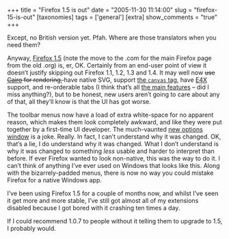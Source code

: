 +++
title = "Firefox 1.5 is out"
date = "2005-11-30 11:14:00"
slug = "firefox-15-is-out"
[taxonomies]
tags = ['general']
[extra]
show_comments = "true"
+++

Except, no British version yet. Pfah. Where are those translators when you need them?

Anyway, [Firefox 1.5](http://www.mozilla.com/firefox/) (note the move to the .com for the main Firefox page from the old .org) is, er, OK. Certainly from an end-user point of view it doesn’t justify skipping out Firefox 1.1, 1.2, 1.3 and 1.4. It may well now <del datetime="2005-11-30T16:31:31Z">use [Cairo](http://en.wikipedia.org/wiki/Cairo_%28graphics%29) for rendering, </del>have native SVG, support [the `canvas` tag](http://wiki.mozilla.org/XUL:Canvas_Tag), have [E4X](http://en.wikipedia.org/wiki/E4X) support, and re-orderable tabs (I think that’s all [the main features](http://www.squarefree.com/burningedge/releases/1.5-comprehensive.html) – did I miss anything?), but to be honest, new users aren’t going to care about any of that, all they’ll know is that the UI has got worse.

The toolbar menus now have a load of extra white-space for no apparent reason, which makes them look completely awkward, and like they were put together by a first-time UI developer. The much-vaunted [new options window](http://www.bengoodger.com/software/mb/options/prefwindowv/prefs.html) is a joke. Really. In fact, I can’t understand why it was changed. OK, that’s a lie, I do understand why it was changed. What I don’t understand is why it was changed to something *less* usable and harder to interpret than before. If ever Firefox wanted to look non-native, this was the way to do it. I can’t think of anything I’ve ever used on Windows that looks like this. Along with the bizarrely-padded menus, there is now no way you could mistake Firefox for a native Windows app.

I’ve been using Firefox 1.5 for a couple of months now, and whilst I’ve seen it get more and more stable, I’ve still got almost all of my extensions disabled because I got bored with it crashing ten times a day.

If I could recommend 1.0.7 to people without it telling them to upgrade to 1.5, I probably would.
